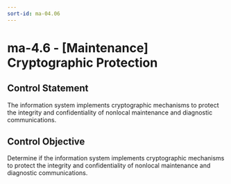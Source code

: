 ```yaml
---
sort-id: ma-04.06
---
```


# ma-4.6 - \[Maintenance\] Cryptographic Protection

## Control Statement

The information system implements cryptographic mechanisms to protect the integrity and confidentiality of nonlocal maintenance and diagnostic communications.

## Control Objective

Determine if the information system implements cryptographic mechanisms to protect the integrity and confidentiality of nonlocal maintenance and diagnostic communications.
